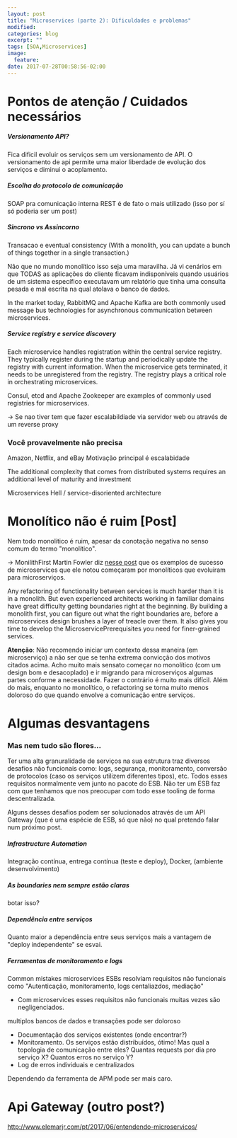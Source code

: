 ```yaml
---
layout: post
title: "Microservices (parte 2): Dificuldades e problemas"
modified:
categories: blog
excerpt: ""
tags: [SOA,Microservices]
image:
  feature:
date: 2017-07-28T00:58:56-02:00
---
```


# Pontos de atenção / Cuidados necessários

##### Versionamento API?
Fica dificil evoluir os serviços sem um versionamento de API. O versionamento de api permite uma maior liberdade de evolução dos serviços e diminui o acoplamento.

##### Escolha do protocolo de comunicação
  SOAP pra comunicação interna
  REST é de fato o mais utilizado (isso por sí só poderia ser um post)

##### Sincrono vs Assincorno

Transacao e eventual consistency (With a monolith, you can update a bunch of things together in a single transaction.)

Não que no mundo monolítico isso seja uma maravilha. Já vi cenários em que TODAS as aplicações do cliente ficavam indisponíveis quando usuários de um sistema específico executavam um relatório que tinha uma consulta pesada e mal escrita na qual atolava o banco de dados. 

In the market today, RabbitMQ and Apache Kafka are both commonly used message bus technologies for asynchronous communication between microservices.

##### Service registry e service discovery
Each microservice handles registration within the central service registry. They typically register during the startup and periodically update the registry with current information. When the microservice gets terminated, it needs to be unregistered from the registry. The registry plays a critical role in orchestrating microservices.

Consul, etcd and Apache Zookeeper are examples of commonly used registries for microservices. 

-> Se nao tiver tem que fazer escalabildiade via servidor web ou através de um reverse proxy


### Você provavelmente não precisa
Amazon, Netflix, and eBay
Motivação principal é escalabidade

The additional complexity that comes from distributed systems requires an additional level of maturity and investment

Microservices Hell / service-disoriented architecture

# Monolítico não é ruim [Post]
Nem todo monolítico é ruim, apesar da conotação negativa no senso comum do termo "monolítico".

-> MonilithFirst
Martin Fowler diz [nesse post](https://martinfowler.com/bliki/MonolithFirst.html) que os exemplos de sucesso de microservices que ele notou começaram por monolíticos que evoluiram para microserviços. 

Any refactoring of functionality between services is much harder than it is in a monolith. But even experienced architects working in familiar domains have great difficulty getting boundaries right at the beginning. By building a monolith first, you can figure out what the right boundaries are, before a microservices design brushes a layer of treacle over them. It also gives you time to develop the MicroservicePrerequisites you need for finer-grained services.  

**Atenção**: Não recomendo iniciar um contexto dessa maneira (em microserviço) a não ser que se tenha extrema convicção dos motivos citados acima. Acho muito mais sensato começar no monolítico (com um design bom e desacoplado) e ir migrando para microserviços algumas partes conforme a necessidade. Fazer o contrário é muito mais difícil. Além do mais, enquanto no monolítico, o refactoring se torna muito menos doloroso do que quando envolve a comunicação entre serviços.

# Algumas desvantagens

### Mas nem tudo são flores...

Ter uma alta granuralidade de serviços na sua estrutura traz diversos desafios não funcionais como: logs, segurança, monitoramento, conversão de protocolos (caso os serviços utilizem diferentes tipos), etc. Todos esses requisitos normalmente vem junto no pacote do ESB. Não ter um ESB faz com que tenhamos que nos preocupar com todo esse tooling de forma descentralizada.

Alguns desses desafios podem ser solucionados através de um API Gateway (que é uma espécie de ESB, só que não) no qual pretendo falar num próximo post.

##### Infrastructure Automation

Integração contínua, entrega contínua (teste e deploy), Docker,
(ambiente desenvolvimento)

##### As boundaries nem sempre estão claras
botar isso?

##### Dependência entre serviços
Quanto maior a dependência entre seus serviços mais a vantagem de "deploy independente" se esvai. 

##### Ferramentas de monitoramento e logs
Common mistakes microservices
    ESBs resolviam requisitos não funcionais como "Autenticação, monitoramento, logs centaliazdos, mediação"

* Com microservices esses requisitos não funcionais muitas vezes são negligenciados.

multiplos bancos de dados e transações pode ser doloroso

* Documentação dos serviços existentes (onde encontrar?)
* Monitoramento. Os serviços estão distribuídos, ótimo! Mas qual a topologia de comunicação entre eles? Quantas requests por dia pro serviço X? Quantos erros no serviço Y?
* Log de erros individuais e centralizados

Dependendo da ferramenta de APM pode ser mais caro.

# Api Gateway (outro post?)

http://www.elemarjr.com/pt/2017/06/entendendo-microservicos/


